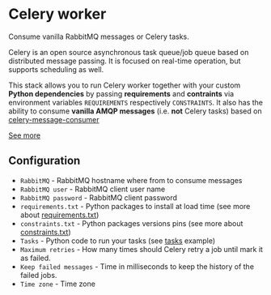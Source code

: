 # Celery worker

Consume vanilla RabbitMQ messages or Celery tasks.

Celery is an open source asynchronous task queue/job queue based on distributed message passing. It is focused on real-time operation, but supports scheduling as well.

This stack allows you to run Celery worker together with your custom **Python dependencies**
by passing **requirements** and **contraints** via environment variables `REQUIREMENTS` respectively `CONSTRAINTS`.
It also has the ability to consume **vanilla AMQP messages** (i.e. **not** Celery tasks) based on
[celery-message-consumer](https://pypi.org/project/celery-message-consumer/)

[See more](https://github.com/eea/eea.docker.celery)

## Configuration


- `RabbitMQ` - RabbitMQ hostname where from to consume messages
- `RabbitMQ user` - RabbitMQ client user name
- `RabbitMQ password` - RabbitMQ client password
- `requirements.txt` - Python packages to install at load time (see more about [requirements.txt](https://pip.pypa.io/en/stable/user_guide/#requirements-files))
- `constraints.txt` - Python packages versions pins (see more about [constraints.txt](https://pip.pypa.io/en/stable/user_guide/#constraints-files))
- `Tasks` - Python code to run your tasks (see [tasks](https://github.com/eea/eea.docker.celery#run-with-docker-compose) example)
- `Maximum retries` - How many times should Celery retry a job until mark it as failed.
- `Keep failed messages` - Time in milliseconds to keep the history of the failed jobs.
- `Time zone` - Time zone
